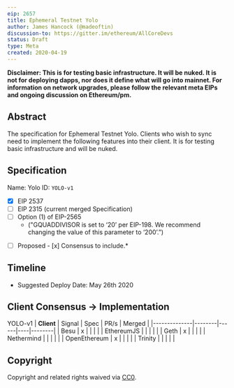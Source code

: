 ```yaml
---
eip: 2657
title: Ephemeral Testnet Yolo
author: James Hancock (@madeoftin)
discussion-to: https://gitter.im/ethereum/AllCoreDevs
status: Draft
type: Meta
created: 2020-04-19
---
```


**Disclaimer: This is for testing basic infrastructure. It will be nuked. It is not for deploying dapps, nor does it define what will go into mainnet. For information on network upgrades, please follow the relevant meta EIPs and ongoing discussion on Ethereum/pm.**

## Abstract

The specification for Ephemeral Testnet Yolo. Clients who wish to sync need to implement the following features into their client. It is for testing basic infrastructure and will be nuked.

## Specification 

Name: Yolo
ID: `YOLO-v1`

  - [x] EIP 2537
  - [ ] EIP 2315 (current merged Specification)
  - [ ] Option (1) of EIP-2565 
    - ("GQUADDIVISOR is set to ‘20’ per EIP-198. We recommend changing the value of this parameter to ‘200’.”)

*[ ] Proposed - [x] Consensus to include.*
## Timeline

 - Suggested Deploy Date: May 26th 2020
 
## Client Consensus -> Implementation 

YOLO-v1
| **Client**   | Signal | Spec | PR/s | Merged |
|--------------|--------|------|----|--------|
| Besu         | x      |      |    |        |
| EthereumJS   |        |      |    |        |
| Geth         | x      |      |    |        |
| Nethermind   |        |      |    |        |
| OpenEthereum | x      |      |    |        |
| Trinity      |        |      |    |        |

## Copyright
Copyright and related rights waived via [CC0](https://creativecommons.org/publicdomain/zero/1.0/).
